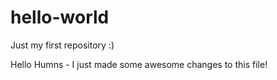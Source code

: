 # hello-world
Just my first repository :)

Hello Humns - I just made some awesome changes to this file!
